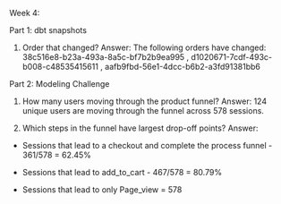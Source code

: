 Week 4:

Part 1: dbt snapshots

1. Order that changed?
Answer: The following orders have changed:
38c516e8-b23a-493a-8a5c-bf7b2b9ea995
, d1020671-7cdf-493c-b008-c48535415611
, aafb9fbd-56e1-4dcc-b6b2-a3fd91381bb6

Part 2: Modeling Challenge

1. How many users moving through the product funnel?
Answer: 124 unique users are moving through the funnel across 578 sessions.

2. Which steps in the funnel have largest drop-off points?
Answer: 
- Sessions that lead to a checkout and complete the process funnel - 361/578 = 62.45%

- Sessions that lead to add_to_cart  - 467/578 = 80.79%

- Sessions that lead to only Page_view = 578 